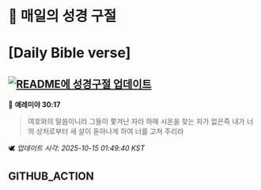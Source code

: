 # 🙏 매일의 성경 구절
# [Daily Bible verse]
## [![README에 성경구절 업데이트](https://github.com/DONGSUKA/first_test/actions/workflows/update-readme-bible.yml/badge.svg)](https://github.com/DONGSUKA/first_test/actions/workflows/update-readme-bible.yml)
<!-- START_BIBLE_VERSE -->
📖 **예레미야 30:17**
> 여호와의 말씀이니라 그들이 쫓겨난 자라 하매 시온을 찾는 자가 없은즉 내가 너의 상처로부터 새 살이 돋아나게 하여 너를 고쳐 주리라

🕊️ _업데이트 시각: 2025-10-15 01:49:40 KST_
  <!-- END_BIBLE_VERSE -->
## GITHUB_ACTION
